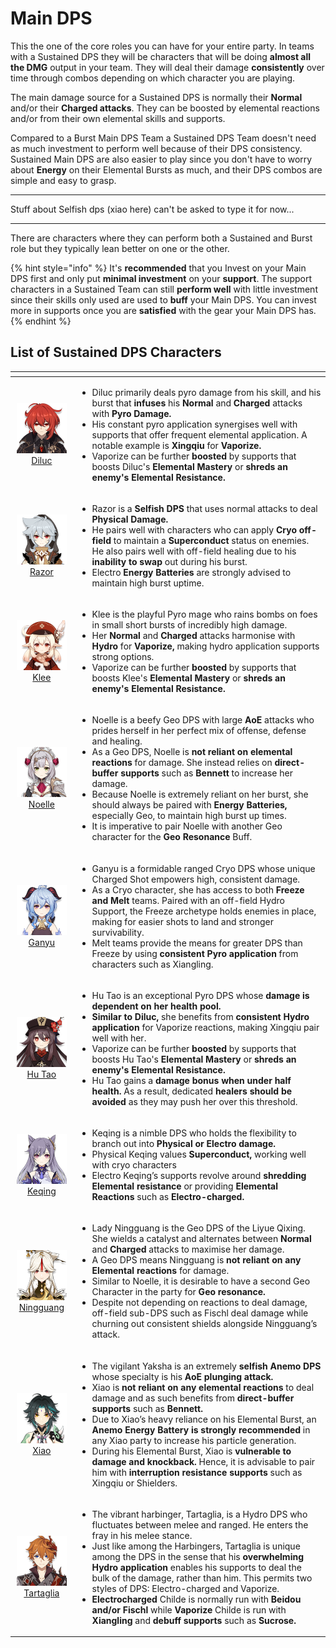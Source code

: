 # Main DPS

This the one of the core roles you can have for your entire party. In teams with a Sustained DPS they will be characters that will be doing **almost all the DMG** output in your team. They will deal their damage **consistently** over time through combos depending on which character you are playing.

The main damage source for a Sustained DPS is normally their **Normal** and/or their **Charged attacks**. They can be boosted by elemental reactions and/or from their own elemental skills and supports.

Compared to a Burst Main DPS Team a Sustained DPS Team doesn't need as much investment to perform well because of their DPS consistency. Sustained Main DPS are also easier to play since you don't have to worry about **Energy** on their Elemental Bursts as much, and their DPS combos are simple and easy to grasp.

---

Stuff about Selfish dps \(xiao here\) can't be asked to type it for now...

---

There are characters where they can perform both a Sustained and Burst role but they typically lean better on one or the other.

{% hint style="info" %}
It's **recommended** that you Invest on your Main DPS first and only put **minimal investment** on your **support**. The support characters in a Sustained Team can still **perform well** with little investment since their skills only used are used to **buff** your Main DPS. You can invest more in supports once you are **satisfied** with the gear your Main DPS has.
{% endhint %}

## List of Sustained DPS Characters

<table>
  <thead>
    <tr>
      <th style="text-align:center"></th>
      <th style="text-align:left"></th>
    </tr>
  </thead>
  <tbody>
    <tr>
      <td style="text-align:center">
        <img src="../.gitbook/assets/ui_avataricon_diluc.png" alt/>
        <br /><a href="../characters/pyro.md#diluc">Diluc</a>
      </td>
      <td style="text-align:left">
        <p></p>
        <ul>
          <li>Diluc primarily deals pyro damage from his skill, and his burst that <b>infuses</b> his <b>Normal</b> and<b> Charged</b> attacks
            with <b>Pyro Damage.</b>
          </li>
          <li>His constant pyro application synergises well with supports that offer
            frequent elemental application. A notable example is <b>Xingqiu</b> for <b>Vaporize.</b> 
          </li>
          <li>Vaporize can be further <b>boosted</b> by supports that boosts Diluc&apos;s <b>Elemental Mastery</b> or <b>shreds an enemy&apos;s Elemental Resistance.</b>
          </li>
        </ul>
      </td>
    </tr>
    <tr>
      <td style="text-align:center">
        <img src="../.gitbook/assets/ui_avataricon_razor.png" alt/>
        <br /><a href="../characters/electro.md#razor">Razor</a>
      </td>
      <td style="text-align:left">
        <p></p>
        <ul>
          <li>Razor is a<b> Selfish DPS</b> that uses normal attacks to deal <b>Physical Damage.</b>
          </li>
          <li>He pairs well with characters who can apply <b>Cryo off-field</b> to maintain
            a <b>Superconduct</b> status on enemies. He also pairs well with off-field
            healing due to his <b>inability to swap</b> out during his burst.</li>
          <li>Electro <b>Energy Batteries</b> are strongly advised to maintain high burst
            uptime.</li>
        </ul>
      </td>
    </tr>
    <tr>
      <td style="text-align:center">
        <img src="../.gitbook/assets/ui_avataricon_klee.png" alt/> <a href="../characters/pyro.md#klee">Klee</a>
      </td>
      <td style="text-align:left">
        <p></p>
        <ul>
          <li>Klee is the playful Pyro mage who rains bombs on foes in small short bursts
            of incredibly high damage.</li>
          <li>Her <b>Normal</b> and <b>Charged</b> attacks harmonise with <b>Hydro</b> for <b>Vaporize,</b> making
            hydro application supports strong options.</li>
          <li>Vaporize can be further <b>boosted</b> by supports that boosts Klee&apos;s <b>Elemental Mastery</b> or <b>shreds an enemy&apos;s Elemental Resistance.</b>
          </li>
        </ul>
      </td>
    </tr>
    <tr>
      <td style="text-align:center">
        <img src="../.gitbook/assets/ui_avataricon_noelle.png" alt/> <a href="../characters/geo.md#noelle">Noelle</a>
      </td>
      <td style="text-align:left">
        <p></p>
        <ul>
          <li>Noelle is a beefy Geo DPS with large <b>AoE</b> attacks who prides herself
            in her perfect mix of offense, defense and healing.</li>
          <li>As a Geo DPS, Noelle is <b>not reliant on elemental reactions</b> for damage.
            She instead relies on <b>direct-buffer supports</b> such as <b>Bennett</b> to
            increase her damage.</li>
          <li>Because Noelle is extremely reliant on her burst, she should always be
            paired with <b>Energy Batteries,</b> especially Geo, to maintain high burst
            up times.</li>
          <li>It is imperative to pair Noelle with another Geo character for the <b>Geo Resonance</b> Buff.</li>
        </ul>
      </td>
    </tr>
    <tr>
      <td style="text-align:center">
        <img src="../.gitbook/assets/ui_avataricon_ganyu.png" alt/><a href="../characters/cryo.md#ganyu">Ganyu</a> 
      </td>
      <td style="text-align:left">
        <p></p>
        <ul>
          <li>Ganyu is a formidable ranged Cryo DPS whose unique Charged Shot empowers
            high, consistent damage.</li>
          <li>As a Cryo character, she has access to both <b>Freeze and Melt</b> teams.
            Paired with an off-field Hydro Support, the Freeze archetype holds enemies
            in place, making for easier shots to land and stronger survivability.</li>
          <li>Melt teams provide the means for greater DPS than Freeze by using <b>consistent Pyro application</b> from
            characters such as Xiangling.</li>
        </ul>
      </td>
    </tr>
    <tr>
      <td style="text-align:center">
        <img src="../.gitbook/assets/ui_avataricon_hutao.png" alt/><a href="../characters/pyro.md#hu-tao">Hu Tao</a> 
      </td>
      <td style="text-align:left">
        <p></p>
        <ul>
          <li>Hu Tao is an exceptional Pyro DPS whose <b>damage is dependent on her health pool.</b>
          </li>
          <li><b>Similar to Diluc,</b> she benefits from <b>consistent Hydro application</b> for
            Vaporize reactions, making Xingqiu pair well with her.</li>
          <li>Vaporize can be further <b>boosted</b> by supports that boosts Hu Tao&apos;s <b>Elemental Mastery</b> or <b>shreds an enemy&apos;s Elemental Resistance.</b>
          </li>
          <li>Hu Tao gains a <b>damage bonus when under half health.</b> As a result,
            dedicated <b>healers should be avoided</b> as they may push her over this
            threshold.</li>
        </ul>
      </td>
    </tr>
    <tr>
      <td style="text-align:center">
        <img src="../.gitbook/assets/ui_avataricon_keqing.png" alt/><a href="../characters/electro.md#keqing">Keqing</a> 
      </td>
      <td style="text-align:left">
        <p></p>
        <ul>
          <li>Keqing is a nimble DPS who holds the flexibility to branch out into <b>Physical or Electro damage.</b>
          </li>
          <li>Physical Keqing values <b>Superconduct,</b> working well with cryo characters</li>
          <li>Electro Keqing&#x2019;s supports revolve around <b>shredding Elemental resistance</b> or
            providing <b>Elemental Reactions</b> such as <b>Electro-charged.</b>
          </li>
        </ul>
      </td>
    </tr>
    <tr>
      <td style="text-align:center">
        <img src="../.gitbook/assets/ui_avataricon_ningguang.png" alt/><a href="../characters/geo.md#ningguang">Ningguang</a> 
      </td>
      <td style="text-align:left">
        <p></p>
        <ul>
          <li>Lady Ningguang is the Geo DPS of the Liyue Qixing. She wields a catalyst
            and alternates between <b>Normal</b> and <b>Charged</b> attacks to maximise
            her damage.</li>
          <li>A Geo DPS means Ningguang is <b>not reliant on any Elemental reactions</b> for
            damage.</li>
          <li>Similar to Noelle, it is desirable to have a second Geo Character in the
            party for<b> Geo resonance.</b>
          </li>
          <li>Despite not depending on reactions to deal damage, off-field sub-DPS such
            as Fischl deal damage while churning out consistent shields alongside Ningguang&#x2019;s
            attack.</li>
        </ul>
      </td>
    </tr>
    <tr>
      <td style="text-align:center">
        <img src="../.gitbook/assets/ui_avataricon_xiao.png" alt/><a href="../characters/anemo.md#xiao">Xiao</a> 
      </td>
      <td style="text-align:left">
        <p></p>
        <ul>
          <li>The vigilant Yaksha is an extremely <b>selfish Anemo DPS</b> whose specialty
            is his <b>AoE plunging attack.</b>
          </li>
          <li>Xiao is <b>not reliant on any elemental reactions</b> to deal damage and
            as such benefits from <b>direct-buffer supports</b> such as <b>Bennett.</b>
          </li>
          <li>Due to Xiao&#x2019;s heavy reliance on his Elemental Burst, an<b> Anemo Energy Battery is strongly recommended</b> in
            any Xiao party to increase his particle generation.</li>
          <li>During his Elemental Burst, Xiao is <b>vulnerable to damage and knockback.</b> Hence,
            it is advisable to pair him with <b>interruption resistance supports</b> such
            as Xingqiu or Shielders.</li>
        </ul>
      </td>
    </tr>
    <tr>
      <td style="text-align:center">
        <img src="../.gitbook/assets/ui_avataricon_tartaglia.png" alt/><a href="../characters/hydro.md#tartaglia">Tartaglia</a> 
      </td>
      <td style="text-align:left">
        <p></p>
        <ul>
          <li>The vibrant harbinger, Tartaglia, is a Hydro DPS who fluctuates between
            melee and ranged. He enters the fray in his melee stance.</li>
          <li>Just like among the Harbingers, Tartaglia is unique among the DPS in the
            sense that his <b>overwhelming Hydro application</b> enables his supports
            to deal the bulk of the damage, rather than him. This permits two styles
            of DPS: Electro-charged and Vaporize.</li>
          <li><b>Electrocharged</b> Childe is normally run with <b>Beidou and/or Fischl</b> while <b>Vaporize</b> Childe
            is run with <b>Xiangling</b> and <b>debuff supports</b> such as <b>Sucrose.</b>
          </li>
        </ul>
      </td>
    </tr>
  </tbody>
</table>

